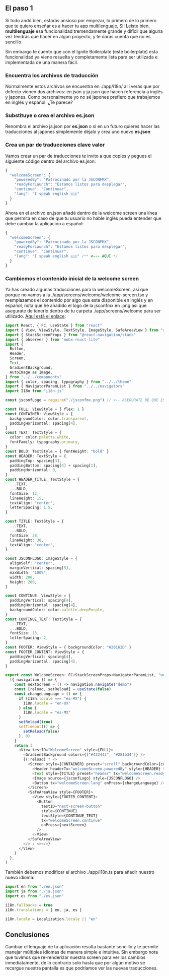 ## El paso 1

Si todo andó bien, estarás ansioso por empezar, lo primero de lo primero que te quiero enseñar es a hacer tu app multilenguaje, Si! Leíste bien, **multilenguaje** esa funcionalidad tremendamente grande y difícil que alguna vez tendrás que hacer en algún proyecto, y te darás cuenta que no es sencillo.

Sin embargo te cuento que con el Ignite Boilerplate (este boilerplate) esta funcionalidad ya viene resuelta y completamente lista para ser utilizada e implementada de una manera fácil.

### Encuentra los archivos de traducción

Normalmente estos archivos se encuentra en ./app/i18n/
allí verás que por defecto vienen dos archivos: en.json y ja.json
que hacen referencia a inglés y japones. Como personalmente yo no sé japones prefiero que trabajemos en inglés y español. ¿Te parece?

### Substituye o crea el archivo es.json

Renombra el archivo ja.json por **es.json** o si en un futuro quieres
hacer las traducciones al japones simplemente déjalo y crea uno nuevo
**es.json**

### Crea un par de traducciones clave valor

Vamos crear un par de traducciones te invito a que copies y pegues el siguiente código dentro del archivo es.json:

```ts script
{
  "welcomeScreen": {
    "poweredBy": "Patrocinado por la JSCONFMX",
    "readyForLaunch": "Estamos listos para desplegar",
    "continue": "Continuar",
    "lang": "I speak english 🇺🇸"
  }
}
```

Ahora en el archivo en.json añadé dentro de la welcome screen una
línea que permita en caso de que tu usuario no hable inglés pueda entender que debe cambiar la aplicación a español:

```ts script
{
  "welcomeScreen": {
    "poweredBy": "Patrocinado por la JSCONFMX",
    "readyForLaunch": "Estamos listos para desplegar",
    "continue": "Continuar",
    "lang": "I speak english 🇺🇸" /** <--- AQUI */
  }
}
```

### Cambiemos el contenido inicial de la welcome screen

Ya has creado algunas traducciones para la welcomeScreen, así que
porque no vamos a la ./app/screens/welcome/welcome-screen.tsx y reemplazamos el contenido por algo que este disponible en inglés y en español, nota que he añadido el logo de la jsconfmx en .png así que asegurate de tenerlo dentro de tu carpeta ./app/screens/welcome
para ser utilizado. [Aquí está el enlace](https://github.com/seagomezar/workshopJsconfmxRNApp/tree/main/app/screens/welcome):

```ts script
import React, { FC, useState } from "react"
import { View, ViewStyle, TextStyle, ImageStyle, SafeAreaView } from "react-native"
import { StackScreenProps } from "@react-navigation/stack"
import { observer } from "mobx-react-lite"
import {
  Button,
  Header,
  Screen,
  Text,
  GradientBackground,
  AutoImage as Image,
} from "../../components"
import { color, spacing, typography } from "../../theme"
import { NavigatorParamList } from "../../navigators"
import I18n from "i18n-js"

const jsconfLogo = require("./jsconfmx.png") // <-- ASEGURATE DE QUE ESTE

const FULL: ViewStyle = { flex: 1 }
const CONTAINER: ViewStyle = {
  backgroundColor: color.transparent,
  paddingHorizontal: spacing[4],
}
const TEXT: TextStyle = {
  color: color.palette.white,
  fontFamily: typography.primary,
}
const BOLD: TextStyle = { fontWeight: "bold" }
const HEADER: TextStyle = {
  paddingTop: spacing[3],
  paddingBottom: spacing[4] + spacing[1],
  paddingHorizontal: 0,
}
const HEADER_TITLE: TextStyle = {
  ...TEXT,
  ...BOLD,
  fontSize: 12,
  lineHeight: 15,
  textAlign: "center",
  letterSpacing: 1.5,
}

const TITLE: TextStyle = {
  ...TEXT,
  ...BOLD,
  fontSize: 28,
  lineHeight: 38,
  textAlign: "center",
}

const JSCONFLOGO: ImageStyle = {
  alignSelf: "center",
  marginVertical: spacing[5],
  maxWidth: "100%",
  width: 200,
  height: 200,
}

const CONTINUE: ViewStyle = {
  paddingVertical: spacing[4],
  paddingHorizontal: spacing[4],
  backgroundColor: color.palette.deepPurple,
}
const CONTINUE_TEXT: TextStyle = {
  ...TEXT,
  ...BOLD,
  fontSize: 13,
  letterSpacing: 2,
}
const FOOTER: ViewStyle = { backgroundColor: "#20162D" }
const FOOTER_CONTENT: ViewStyle = {
  paddingVertical: spacing[4],
  paddingHorizontal: spacing[4],
}

export const WelcomeScreen: FC<StackScreenProps<NavigatorParamList, "welcome">> = observer(
  ({ navigation }) => {
    const nextScreen = () => navigation.navigate("demo")
    const [reload, setReload] = useState(false)
    const changeLanguage = () => {
      if (I18n.locale === "es-MX") {
        I18n.locale = "en-UX"
      } else {
        I18n.locale = "es-MX"
      }
      setReload(true)
      setTimeout(() => {
        setReload(false)
      }, 0)
    }
    return (
      <View testID="WelcomeScreen" style={FULL}>
        <GradientBackground colors={["#422443", "#281b34"]} />
        {(!reload) ? <>
          <Screen style={CONTAINER} preset="scroll" backgroundColor={color.transparent}>
            <Header headerTx="welcomeScreen.poweredBy" style={HEADER} titleStyle={HEADER_TITLE} />
            <Text style={TITLE} preset="header" tx="welcomeScreen.readyForLaunch" />
            <Image source={jsconfLogo} style={JSCONFLOGO} />
            <Button tx="welcomeScreen.lang" onPress={changeLanguage} />
          </Screen>
          <SafeAreaView style={FOOTER}>
            <View style={FOOTER_CONTENT}>
              <Button
                testID="next-screen-button"
                style={CONTINUE}
                textStyle={CONTINUE_TEXT}
                tx="welcomeScreen.continue"
                onPress={nextScreen}
              />
            </View>
          </SafeAreaView>
        </> : <></>}
      </View>
    )
  },
)
```

También debemos modificar el archivo ./app/i18n.ts para añadir nuestro nuevo idioma:

```ts script
import en from "./en.json"
import ja from "./ja.json"
import es from "./es.json"

i18n.fallbacks = true
i18n.translations = { en, ja, es }

i18n.locale = Localization.locale || "en"
```

## Conclusiones

Cambiar el lenguaje de tu aplicación resulta bastante sencillo y te permite manejar múltiples idiomas de manera simple e intuitiva. Sin embargo nota que tuvimos que re-renderizar nuestra screen para ver los cambios inmediatamente, de lo contrario solo hasta que por algún motivo se recargue nuestra pantalla es que podríamos ver las nuevas traducciones.